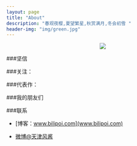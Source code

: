 ```yaml
---
layout: page
title: "About"
description: "春观夜樱,夏望繁星,秋赏满月,冬会初雪 "
header-img: "img/green.jpg"
---
```



<center>
    <p><img src="http://oqgbih146.bkt.clouddn.com/bilipoi.jpg" align="center"></p>
</center>

###坚信




###关注：




###代表作：



###我的朋友们


###联系

- [博客：www.bilipoi.com](www.bilipoi.com)

- [微博@天津风酱](http://weibo.com/3887965721)









